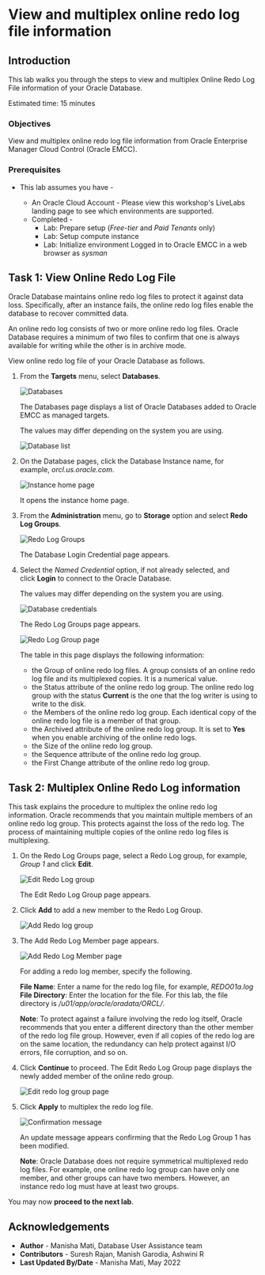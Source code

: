 # View and multiplex online redo log file information

## Introduction

This lab walks you through the steps to view and multiplex Online Redo Log File information of your Oracle Database.

Estimated time: 15 minutes

### Objectives

View and multiplex online redo log file information from Oracle Enterprise Manager Cloud Control (Oracle EMCC).

### Prerequisites

-   This lab assumes you have -

    -   An Oracle Cloud Account - Please view this workshop's LiveLabs landing page to see which environments are supported.
    -   Completed -
        -   Lab: Prepare setup (*Free-tier* and *Paid Tenants* only)
        -   Lab: Setup compute instance
        -   Lab: Initialize environment
       Logged in to Oracle EMCC in a web browser as *sysman*

## Task 1: View Online Redo Log File

Oracle Database maintains online redo log files to protect it against data loss. Specifically, after an instance fails, the online redo log files enable the database to recover committed data.

An online redo log consists of two or more online redo log files. Oracle Database requires a minimum of two files to confirm that one is always available for writing while the other is in archive mode.

View online redo log file of your Oracle Database as follows.

1.  From the **Targets** menu, select **Databases**.

    ![Databases](./images/emcc-targetadd-db.png " ")

    The Databases page displays a list of Oracle Databases added to Oracle EMCC as managed targets.

    The values may differ depending on the system you are using.

	![Database list](./images/emcc-targetadd-dbhome.png " ")

2.  On the Database pages, click the Database Instance name, for example, *orcl.us.oracle.com*.

    ![Instance home page](./images/emcc-dbhome-containerhome.png " ")

    It opens the instance home page.

3.  From the **Administration** menu, go to **Storage** option and select **Redo Log Groups**.

    ![Redo Log Groups](./images/admin-redolog.png " ")

    The Database Login Credential page appears.

4.  Select the *Named Credential* option, if not already selected, and click **Login** to connect to the Oracle Database.

    The values may differ depending on the system you are using.

    ![Database credentials](./images/dblogin.png " ")

    The Redo Log Groups page appears.

    ![Redo Log Group page](./images/redologgroups-page.png " ")

    The table in this page displays the following information:
    - the Group of online redo log files. A group consists of an online redo log file and its multiplexed copies. It is a numerical value.
    - the Status attribute of the online redo log group. The online redo log group with the status **Current** is the one that the log writer is using to write to the disk.  
    - the Members of the online redo log group. Each identical copy of the online redo log file is a member of that group.
    - the Archived attribute of the online redo log group. It is set to **Yes** when you enable archiving of the online redo logs.
    - the Size of the online redo log group.
    - the Sequence attribute of the online redo log group.
    - the First Change attribute of the online redo log group.

## Task 2: Multiplex Online Redo Log information

This task explains the procedure to multiplex the online redo log information. Oracle recommends that you maintain multiple members of an online redo log group. This protects against the loss of the redo log. The process of maintaining multiple copies of the online redo log files is multiplexing.

1.  On the Redo Log Groups page, select a Redo Log group, for example, *Group 1* and click **Edit**.

    ![Edit Redo Log group](./images/edit-redologgroups.png " ")

    The Edit Redo Log Group page appears.

2.  Click **Add** to add a new member to the Redo Log Group.

    ![Add Redo log group](./images/add-redolog-group.png " ")

3.  The Add Redo Log Member page appears.

    ![Add Redo Log Member page](./images/add-redolog-member.png " ")

    For adding a redo log member, specify the following.

    **File Name**: Enter a name for the redo log file, for example, *REDO01a.log*  
    **File Directory**: Enter the location for the file. For this lab, the file directory is */u01/app/oracle/oradata/ORCL/*.

    **Note**: To protect against a failure involving the redo log itself, Oracle recommends that you enter a different directory than the other member of the redo log file group. However, even if all copies of the redo log are on the same location, the redundancy can help protect against I/O errors, file corruption, and so on.

4.  Click **Continue** to proceed. The Edit Redo Log Group page displays the newly added member of the online redo group.

    ![Edit redo log group page](./images/added-redolog-group.png " ")

5.  Click **Apply** to multiplex the redo log file.

    ![Confirmation message](./images/update-multiplex.png " ")

    An update message appears confirming that the Redo Log Group 1 has been modified.

    **Note**: Oracle Database does not require symmetrical multiplexed redo log files. For example, one online redo log group can have only one member, and other groups can have two members. However, an instance redo log must have at least two groups.

You may now **proceed to the next lab**.

## Acknowledgements

- **Author** - Manisha Mati, Database User Assistance team
- **Contributors** - Suresh Rajan, Manish Garodia, Ashwini R
- **Last Updated By/Date** - Manisha Mati, May 2022